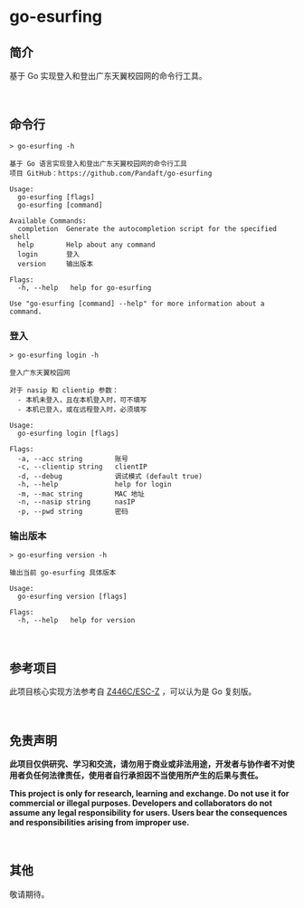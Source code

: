 # go-esurfing

## 简介

基于 Go 实现登入和登出广东天翼校园网的命令行工具。

<br />

## 命令行

```text
> go-esurfing -h

基于 Go 语言实现登入和登出广东天翼校园网的命令行工具
项目 GitHub：https://github.com/Pandaft/go-esurfing

Usage:
  go-esurfing [flags]
  go-esurfing [command]

Available Commands:
  completion  Generate the autocompletion script for the specified shell
  help        Help about any command
  login       登入
  version     输出版本

Flags:
  -h, --help   help for go-esurfing

Use "go-esurfing [command] --help" for more information about a command.
```

### 登入

```text
> go-esurfing login -h

登入广东天翼校园网

对于 nasip 和 clientip 参数：
  - 本机未登入，且在本机登入时，可不填写
  - 本机已登入，或在远程登入时，必须填写

Usage:
  go-esurfing login [flags]

Flags:
  -a, --acc string        账号
  -c, --clientip string   clientIP
  -d, --debug             调试模式 (default true)
  -h, --help              help for login
  -m, --mac string        MAC 地址
  -n, --nasip string      nasIP
  -p, --pwd string        密码
```

### 输出版本

```text
> go-esurfing version -h

输出当前 go-esurfing 具体版本

Usage:
  go-esurfing version [flags]

Flags:
  -h, --help   help for version
```

<br />

## 参考项目

此项目核心实现方法参考自 [Z446C/ESC-Z](https://github.com/Z446C/ESC-Z/) ，可以认为是 Go 复刻版。

<br />

## 免责声明

**此项目仅供研究、学习和交流，请勿用于商业或非法用途，开发者与协作者不对使用者负任何法律责任，使用者自行承担因不当使用所产生的后果与责任。**

**This project is only for research, learning and exchange. Do not use it for commercial or illegal purposes. Developers and collaborators do not assume any legal responsibility for users. Users bear the consequences and responsibilities arising from improper use.**

<br />

## 其他

敬请期待。
